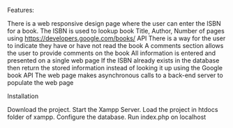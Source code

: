 Features:


There is a web responsive design page where the user can enter the ISBN for a book.
The ISBN is used to lookup book Title, Author, Number of pages using https://developers.google.com/books/ API
There is a way for the user to indicate they have or have not read the book
A comments section allows the user to provide comments on the book
All information is entered and presented on a single web page
If the ISBN already exists in the database then return the stored information instead of looking it up using the Google book API
The web page makes asynchronous calls to a back-end server to populate the web page


Installation

Download the project.
Start the Xampp Server.
Load the project in htdocs folder of xampp.
Configure the database.
Run index.php on localhost
